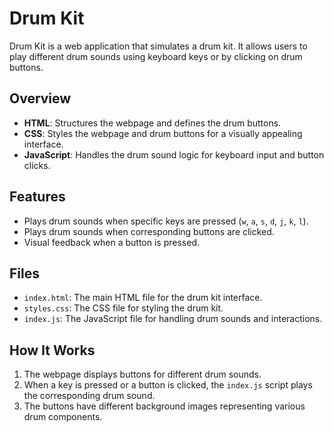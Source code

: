 # Drum Kit

Drum Kit is a web application that simulates a drum kit. It allows users to play different drum sounds using keyboard keys or by clicking on drum buttons.

## Overview

- **HTML**: Structures the webpage and defines the drum buttons.
- **CSS**: Styles the webpage and drum buttons for a visually appealing interface.
- **JavaScript**: Handles the drum sound logic for keyboard input and button clicks.

## Features

- Plays drum sounds when specific keys are pressed (`w`, `a`, `s`, `d`, `j`, `k`, `l`).
- Plays drum sounds when corresponding buttons are clicked.
- Visual feedback when a button is pressed.

## Files

- `index.html`: The main HTML file for the drum kit interface.
- `styles.css`: The CSS file for styling the drum kit.
- `index.js`: The JavaScript file for handling drum sounds and interactions.

## How It Works

1. The webpage displays buttons for different drum sounds.
2. When a key is pressed or a button is clicked, the `index.js` script plays the corresponding drum sound.
3. The buttons have different background images representing various drum components.
